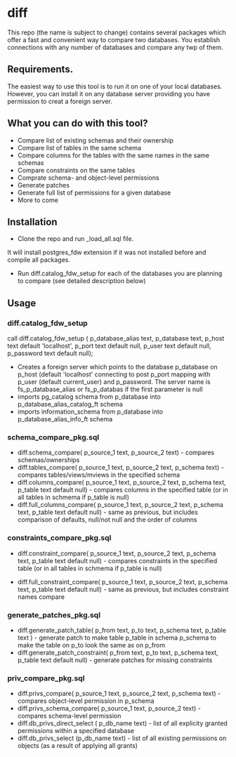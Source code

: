 # diff 

This repo (the name is subject to change) contains several packages which offer a fast and convenient way to compare two databases. You establish connections with any number of databases and compare any twp of them.

## Requirements.

The easiest way to use this tool is to run it on one of your local databases. However, you can install it on any database server providing you have permission to creat a foreign server.

## What you can do with this tool?

* Compare list of existing schemas and their ownership
* Compare list of tables in the same schema
* Compare columns for the tables with the same names in the same schemas
* Compare constraints on the same tables
* Comprate schema- and object-level permissions
* Generate patches
* Generate full list of permissions for a given database
* More to come

## Installation

* Clone the repo and run \_load_all.sql file.

It will install postgres_fdw extension if it was not installed before and compile all packages.

* Run diff.catalog_fdw_setup for each of the databases you are planning to compare (see detailed description below)


## Usage

### diff.catalog_fdw_setup 
call diff.catalog_fdw_setup (
            p_database_alias text,
            p_database text,
            p_host text default 'localhost',
            p_port text default null,
            p_user text default null,
            p_password text default null);
            

* Creates a foreign server which points to the database p_database on p_host (default 'localhost' connecting to post p_port mapping with p_user (default current_user) and p_password. The server name is fs_p_database_alias or fs_p_databas if the first parameter is null
* imports pg_catalog schema from p_database into p_database_alias_catalog_ft schema
* imports information_schema from p_database into p_database_alias_info_ft schema

###  schema_compare_pkg.sql

* diff.schema_compare(
         p_source_1 text, 
         p_source_2 text) - compares schemas/ownerships
* diff.tables_compare(
         p_source_1 text, 
         p_source_2 text,
         p_schema text)  - compares tables/views/mviews in the specified schema
 * diff.columns_compare(
         p_source_1 text,
         p_source_2 text,
         p_schema text, 
         p_table text default null) - compares columns in the specified table (or in all tables in schmema if p_table is null)
* diff.full_columns_compare(
         p_source_1 text,
         p_source_2 text,
         p_schema text, 
         p_table text default null) - same as previous, but includes comparison of defaults, null/not null and the order of columns
 
 ### constraints_compare_pkg.sql
 
 * diff.constraint_compare(
          p_source_1 text,
          p_source_2 text,
          p_schema text, 
          p_table text default null) - compares constraints in the specified table (or in all tables in schmema if p_table is null)

 
 * diff.full_constraint_compare(
          p_source_1 text,
          p_source_2 text,
          p_schema text, 
          p_table text default null) - same as previous, but includes constraint names compare

 ### generate_patches_pkg.sql
 
 * diff.generate_patch_table(
          p_from text,
          p_to text,
          p_schema text, 
          p_table text ) - generate patch to make table p_table in schema p_schema to make the table on p_to look the same as on p_from
 *  diff.generate_patch_constraint(
            p_from text,
            p_to text,
            p_schema text, 
            p_table text default null) - generate patches for missing constraints 
            
 ### priv_compare_pkg.sql
 
 * diff.privs_compare(
          p_source_1 text, 
          p_source_2 text,
          p_schema text)    - compares object-level permission in p_schema
 * diff.privs_schema_compare(
          p_source_1 text, 
          p_source_2 text) -  compares schema-level permission         
 * diff.db_privs_direct_select (
          p_db_name text) - list of all explicity granted permissions within a specified database
* diff.db_privs_select (p_db_name text) - list of all existing permissions on objects (as a result of applying all grants)